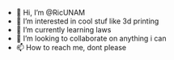 - 👋 Hi, I’m @RicUNAM
- 👀 I’m interested in cool stuf like 3d printing
- 🌱 I’m currently learning laws
- 💞️ I’m looking to collaborate on anything i can
- 📫 How to reach me, dont please

<!---
RicUNAM/RicUNAM is a ✨ special ✨ repository because its `README.md` (this file) appears on your GitHub profile.
You can click the Preview link to take a look at your changes.
--->
